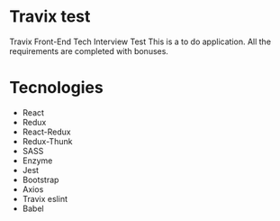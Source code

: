# Travix test

Travix Front-End Tech Interview Test
This is a to do application. 
All the requirements are completed with bonuses.


# Tecnologies

* React 
* Redux
* React-Redux
* Redux-Thunk
* SASS
* Enzyme
* Jest
* Bootstrap
* Axios
* Travix eslint
* Babel


